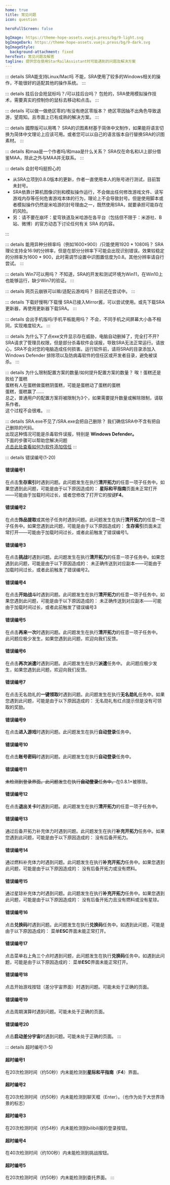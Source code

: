 ```yaml
---
home: true
title: 常见问题
icon: question

heroFullScreen: false

bgImage: https://theme-hope-assets.vuejs.press/bg/9-light.svg
bgImageDark: https://theme-hope-assets.vuejs.press/bg/9-dark.svg
bgImageStyle:
  background-attachment: fixed
heroText: 常见问题及解答
tagline: 提供您在使用StarRailAssistant时可能遇到的问题及解决方案
---
```


::: details SRA能支持Linux/Mac吗
不能，SRA使用了较多的Windows相关的操作，不能很好的适配其他的操作系统。
:::

::: details 挂后台会抢鼠标吗？/可以挂后台吗？
包抢的，SRA使用模拟操作技术，需要真实的控制你的鼠标去移动和点击。
:::

::: details 可以做一做绝区零的/有没有绝区零版本？
绝区零因抽不出角色导致退游，望周知。且市面上已有成熟的解决方案。
:::

::: details 國際版可以用嗎？
SRA的识图素材基于简体中文制作，如果能将语言切换为简体中文理论上应该可用。或者您可以以自己的语言版本自行替换SRA的识图素材。
:::

::: details 和maa是一个作者吗/和maa是什么关系？
SRA仅在命名和UI上部分借鉴MAA，除此之外与MAA并无联系。
:::

::: details 会封号吗挺担心的
<ul><li>从SRA立项到0.8.0版本的更新，作者一直使用本人的账号进行测试，目前暂未封号。</li><li>SRA依靠计算机图像识别和模拟操作运行，不会做出任何修改游戏文件、读写游戏内存等任何危害游戏本体的行为，理论上不会导致封号。但是使用脚本或者模拟操作仍然是米哈游的封号理由之一，既然使用SRA，就要承担可能存在的风险。</li><li>另：请不要在崩坏：星穹铁道及米哈游在各平台（包括但不限于：米游社、B 站、微博）的官方动态下讨论任何有关 SRA 的内容。</li></ul>
:::

::: details 能用异种分辨率吗（例如1600×900）/只能使用1920 * 1080吗？
SRA理论支持全16:9的分辨率，但是在部分分辨率下可能会出现识别错误。效果较稳定的分辨率为1600 *
900，此时需调节设置中识图置信度为0.8。其他分辨率请自行尝试。
:::

::: details Win7可以用吗？
不知道，SRA的开发和测试环境为Win11，在Win10上也能够运行，缺少Win7的验证。
:::

::: details 网页云崩铁可以嘛/适配云游戏吗？
目前还在尝试中。
:::

::: details 下载好慢啊/下载慢
SRA已接入Mirror酱，可以尝试使用。或先下载SRA更新器，再使用更新器下载SRA。
:::

::: details 会出手机版吗/手机平板能用吗？
不会，不同手机之间屏幕大小各不相同，实现难度较大。
:::

::: details 为什么下了点exe文件显示存在威胁，电脑自动删掉了，完全打不开?
SRA请求了管理员权限，但是部分杀毒软件会误报，导致SRA无法正常运行。请放心，SRA不会对您的电脑造成任何损害。运行软件前，请将SRA的目录添加入
Windows Defender 排除项以及防病毒软件的信任区或开发者目录，避免被误杀。
:::

::: details 为什么限制配置方案的数量/如何提升配置方案的数量？
唉！蛋糕还是败给了蛋糕<br />蛋糕有人在蛋糕做蛋糕阴蛋糕，可能是蛋糕动了蛋糕的蛋糕<br />蛋糕，蛋糕赢了……<br />
总之，普通用户的配置方案将被限制为3个，如果需要提升数量或解除限制，请联系作者。<br />这个过程不会很难。
:::

::: details SRA.exe不见了/SRA.exe会把自己删除？
我们确信SRA中不含有把自己删除的代码。<br />出现这种情况可能是杀毒软件误报，特别是 **Windows Defender。**<br />
下面的步骤可以帮助您解决问题<br />[点击此处查看如何为软件添加信任](quickstart.html#trust)
:::

::: details 错误编号(1-20)
#### 错误编号1
在点击**生存索引**时遇到问题。此问题发生在执行**清开拓力**的任意一项子任务中。如果您遇到此问题，可能是由于以下原因造成的：
**星际和平指南**页面未正常打开——可能由于加载时间过长，或者您修改了打开它的按键**F4**。

#### 错误编号2
在点击**饰品提取**或其他子任务时遇到问题。此问题发生在执行**清开拓力**的任意一项子任务中。如果您遇到此问题，可能是由于以下原因造成的：
**生存索引**页面未正常打开——可能由于加载时间过长，或者此前触发了错误编号1。

#### 错误编号3
在点击**挑战**时遇到问题。此问题发生在执行**清开拓力**的任意一项子任务中。如果您遇到此问题，可能是由于以下原因造成的：
未正确传送到对应副本——可能由于加载时间过长，或者此前触发了错误编号2。

#### 错误编号4
在点击**开始战斗**时遇到问题。此问题发生在执行**清开拓力**的任意一项子任务中。如果您遇到此问题，可能是由于以下原因造成的：
未正确传送到对应副本——可能由于加载时间过长，或者此前触发了错误编号3

#### 错误编号5
在点击**再来一次**时遇到问题。此问题发生在执行**清开拓力**的任意一项子任务中。
此问题应极少发生，如果您遇到此问题，欢迎向我们反馈。

#### 错误编号6
在点击**再次派遣**时遇到问题。此问题发生在执行**派遣**任务中。
此问题应极少发生，如果您遇到此问题，欢迎向我们反馈。

#### 错误编号7
在点击无名勋礼的**一键领取**时遇到问题。此问题发生在执行**无名勋礼**任务中。如果您遇到此问题，可能是由于以下原因造成的：
无名勋礼有红点提示但是没有可领取的奖励。

#### 错误编号9
在点击**进入游戏**时遇到问题。此问题发生在执行**自动登录**任务中。

#### 错误编号10
在点击**账号密码**时遇到问题。此问题发生在执行**自动登录**任务中。

#### 错误编号11
~~未检测到登录界面。此问题发生在执行**自动登录**任务中。~~在0.8.1+被移除。

#### 错误编号12
在点击**退出关卡**时遇到问题。此问题发生在执行**清开拓力**的任意一项子任务中。

#### 错误编号13
通过后备开拓力补充体力时遇到问题。此问题发生在执行**补充开拓力**任务中。如果您遇到此问题，可能是由于以下原因造成的：
没有后备开拓力。

#### 错误编号14
通过燃料补充体力时遇到问题。此问题发生在执行**补充开拓力**任务中。如果您遇到此问题，可能是由于以下原因造成的：
没有后备开拓力或没有燃料。

#### 错误编号15
通过星琼补充体力时遇到问题。此问题发生在执行**补充开拓力**任务中。如果您遇到此问题，可能是由于以下原因造成的：
没有后备开拓力且没有燃料或没有星琼。

#### 错误编号16
点击**兑换码**时遇到问题。此问题发生在执行**兑换码**任务中。如遇到此问题，可能是由于以下原因造成的：
菜单**ESC**界面未能正常打开。

#### 错误编号17
点击菜单右上角三个点时遇到问题，此问题发生在执行**兑换码**任务中。如遇到此问题，可能是由于以下原因造成的：
菜单**ESC**界面未能正常打开。

#### 错误编号18
点击开始游戏按钮（差分宇宙界面）时遇到问题。可能未处于正确的页面。

#### 错误编号19
点击周期演算时遇到问题。可能未处于正确的页面。

#### 错误编号20
点击**启动差分宇宙**时遇到问题。可能未处于正确的页面。
:::

::: details 超时编号(1-5)
#### 超时编号1
在20次检测时间（约50秒）内未能检测到**星际和平指南**（**F4**）界面。

#### 超时编号2
在20次检测时间（约50秒）内未能检测到聊天框（Enter）。（也作为处于大世界场景的标志）

#### 超时编号3
在20次检测时间（约54秒）内未能检测到bilibili服的登录按钮。

#### 超时编号4
在40次检测时间（约100秒）内未能检测到挑战按钮。

#### 超时编号5
在20次检测时间（约50秒）内未能检测到委托界面。
:::

